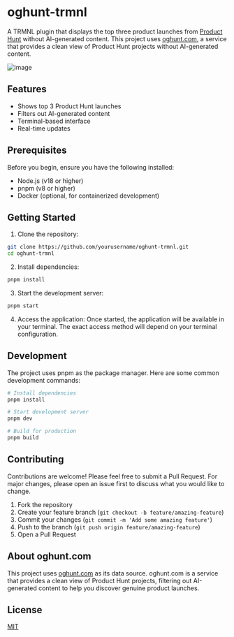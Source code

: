 # oghunt-trmnl

A TRMNL plugin that displays the top three product launches from [Product Hunt](https://www.producthunt.com) without AI-generated content. This project uses [oghunt.com](https://oghunt.com), a service that provides a clean view of Product Hunt projects without AI-generated content.

![image](https://github.com/user-attachments/assets/342fee15-8422-47dd-87a0-f905d8c3dc3b)

## Features

- Shows top 3 Product Hunt launches
- Filters out AI-generated content
- Terminal-based interface
- Real-time updates

## Prerequisites

Before you begin, ensure you have the following installed:
- Node.js (v18 or higher)
- pnpm (v8 or higher)
- Docker (optional, for containerized development)

## Getting Started

1. Clone the repository:
```bash
git clone https://github.com/yourusername/oghunt-trmnl.git
cd oghunt-trmnl
```

2. Install dependencies:
```bash
pnpm install
```

3. Start the development server:
```bash
pnpm start
```

4. Access the application:
Once started, the application will be available in your terminal. The exact access method will depend on your terminal configuration.

## Development

The project uses pnpm as the package manager. Here are some common development commands:

```bash
# Install dependencies
pnpm install

# Start development server
pnpm dev

# Build for production
pnpm build
```

## Contributing

Contributions are welcome! Please feel free to submit a Pull Request. For major changes, please open an issue first to discuss what you would like to change.

1. Fork the repository
2. Create your feature branch (`git checkout -b feature/amazing-feature`)
3. Commit your changes (`git commit -m 'Add some amazing feature'`)
4. Push to the branch (`git push origin feature/amazing-feature`)
5. Open a Pull Request

## About oghunt.com

This project uses [oghunt.com](https://oghunt.com) as its data source. oghunt.com is a service that provides a clean view of Product Hunt projects, filtering out AI-generated content to help you discover genuine product launches.

## License

[MIT](https://choosealicense.com/licenses/mit/)
